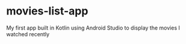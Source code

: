 # movies-list-app
My first app built in Kotlin using Android Studio to display the movies I watched recently
